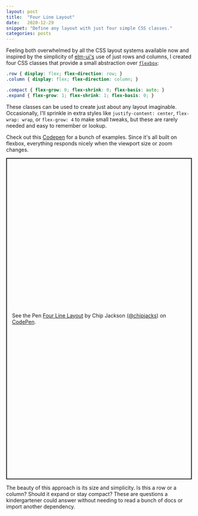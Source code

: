 ```yaml
---
layout: post
title:  "Four Line Layout"
date:   2020-12-29
snippet: "Define any layout with just four simple CSS classes."
categories: posts
---
```


Feeling both overwhelmed by all the CSS layout systems available now and
inspired by the simplicity of
[elm-ui's](https://package.elm-lang.org/packages/mdgriffith/elm-ui/1.1.8/Element#row)
use of just rows and columns, I created four CSS classes that
provide a small abstraction over [`flexbox`](https://css-tricks.com/snippets/css/a-guide-to-flexbox/):

```css
.row { display: flex; flex-direction: row; }
.column { display: flex; flex-direction: column; }

.compact { flex-grow: 0; flex-shrink: 0; flex-basis: auto; }
.expand { flex-grow: 1; flex-shrink: 1; flex-basis: 0; }
```

These classes can be used to create just about any layout imaginable.
Occasionally, I’ll sprinkle in extra styles like `justify-content: center`,
`flex-wrap: wrap`, or `flex-grow: 4` to make small tweaks, but these are rarely
needed and easy to remember or lookup.

Check out this [Codepen](https://codepen.io/chipjacks/pen/XWjVQqd) for a bunch
of examples. Since it's all built on flexbox, everything responds nicely when the
viewport size or zoom changes.

<p class="codepen" data-height="870" data-theme-id="light" data-default-tab="result" data-user="chipjacks" data-slug-hash="XWjVQqd" style="height: 870px; box-sizing: border-box; display: flex; align-items: center; justify-content: center; border: 2px solid; margin: 1em 0; padding: 1em;" data-pen-title="Four Line Layout">
  <span>See the Pen <a href="https://codepen.io/chipjacks/pen/XWjVQqd">
  Four Line Layout</a> by Chip Jackson (<a href="https://codepen.io/chipjacks">@chipjacks</a>)
  on <a href="https://codepen.io">CodePen</a>.</span>
</p>
<script async src="https://cpwebassets.codepen.io/assets/embed/ei.js"></script>

The beauty of this approach is its size and simplicity. Is this a row or a
column? Should it expand or stay compact? These are questions a kindergartener
could answer without needing to read a bunch of docs or import another
dependency.
